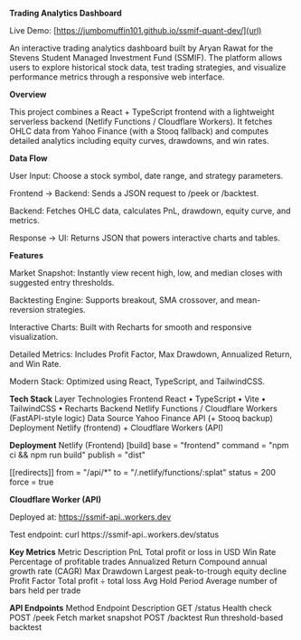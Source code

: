 **Trading Analytics Dashboard**

Live Demo: [https://jumbomuffin101.github.io/ssmif-quant-dev/](url)

An interactive trading analytics dashboard built by Aryan Rawat for the Stevens Student Managed Investment Fund (SSMIF).
The platform allows users to explore historical stock data, test trading strategies, and visualize performance metrics through a responsive web interface.


**Overview**

This project combines a React + TypeScript frontend with a lightweight serverless backend (Netlify Functions / Cloudflare Workers).
It fetches OHLC data from Yahoo Finance (with a Stooq fallback) and computes detailed analytics including equity curves, drawdowns, and win rates.


**Data Flow**

User Input: Choose a stock symbol, date range, and strategy parameters.

Frontend → Backend: Sends a JSON request to /peek or /backtest.

Backend: Fetches OHLC data, calculates PnL, drawdown, equity curve, and metrics.

Response → UI: Returns JSON that powers interactive charts and tables.



**Features**

Market Snapshot: Instantly view recent high, low, and median closes with suggested entry thresholds.

Backtesting Engine: Supports breakout, SMA crossover, and mean-reversion strategies.

Interactive Charts: Built with Recharts for smooth and responsive visualization.

Detailed Metrics: Includes Profit Factor, Max Drawdown, Annualized Return, and Win Rate.

Modern Stack: Optimized using React, TypeScript, and TailwindCSS.


**Tech Stack**
Layer	Technologies
Frontend	React • TypeScript • Vite • TailwindCSS • Recharts
Backend	Netlify Functions / Cloudflare Workers (FastAPI-style logic)
Data Source	Yahoo Finance API (+ Stooq backup)
Deployment	Netlify (frontend) + Cloudflare Workers (API)


**Deployment**
Netlify (Frontend)
[build]
base = "frontend"
command = "npm ci && npm run build"
publish = "dist"

[[redirects]]
from = "/api/*"
to = "/.netlify/functions/:splat"
status = 200
force = true


**Cloudflare Worker (API)**

Deployed at: [https://ssmif-api..workers.dev](https://ssmif-api.ryanrawat.workers.dev/)

Test endpoint:
curl https://ssmif-api..workers.dev/status


**Key Metrics**
Metric	Description
PnL	Total profit or loss in USD
Win Rate	Percentage of profitable trades
Annualized Return	Compound annual growth rate (CAGR)
Max Drawdown	Largest peak-to-trough equity decline
Profit Factor	Total profit ÷ total loss
Avg Hold Period	Average number of bars held per trade


**API Endpoints**
Method	Endpoint	Description
GET	/status	Health check
POST	/peek	Fetch market snapshot
POST	/backtest	Run threshold-based backtest
